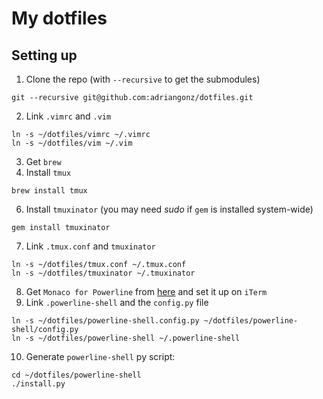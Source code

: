 # My dotfiles

## Setting up

1. Clone the repo (with `--recursive` to get the submodules)

  ```console
  git --recursive git@github.com:adriangonz/dotfiles.git
  ```

2. Link `.vimrc` and `.vim`
  
  ```console
  ln -s ~/dotfiles/vimrc ~/.vimrc
  ln -s ~/dotfiles/vim ~/.vim
  ```

3. Get `brew`
4. Install `tmux`

  ```console
  brew install tmux
  ```

6. Install `tmuxinator` (you may need *sudo* if `gem` is installed system-wide)

  ```console
  gem install tmuxinator
  ```

7. Link `.tmux.conf` and `tmuxinator`

  ```console
  ln -s ~/dotfiles/tmux.conf ~/.tmux.conf
  ln -s ~/dotfiles/tmuxinator ~/.tmuxinator
  ```

8. Get `Monaco for Powerline` from [here](https://gist.github.com/baopham/1838072/raw/616d338cea8b9dcc3a5b17c12fe3070df1b738c0/Monaco%2520for%2520Powerline.otf) and set it up on `iTerm`
9. Link `.powerline-shell` and the `config.py` file

  ```console
  ln -s ~/dotfiles/powerline-shell.config.py ~/dotfiles/powerline-shell/config.py
  ln -s ~/dotfiles/powerline-shell ~/.powerline-shell
  ```
10. Generate `powerline-shell` py script:

  ```console
  cd ~/dotfiles/powerline-shell
  ./install.py
  ```
